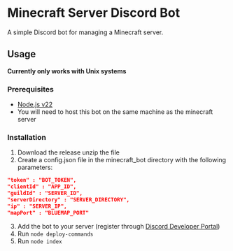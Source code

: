 # Minecraft Server Discord Bot
A simple Discord bot for managing a Minecraft server.

## Usage
**Currently only works with Unix systems** </br>
### Prerequisites
- [Node.js v22](https://nodejs.org/en/download/)
- You will need to host this bot on the same machine as the minecraft server

### Installation
1. Download the release unzip the file
2. Create a config.json file in the minecraft_bot directory with the following parameters:
```json
"token" : "BOT_TOKEN",
"clientId" : "APP_ID",
"guildId" : "SERVER_ID",
"serverDirectory" : "SERVER_DIRECTORY",
"ip" : "SERVER_IP",
"mapPort" : "BLUEMAP_PORT"
```
3. Add the bot to your server (register through [Discord Developer Portal](https://discord.com/developers/applications))
4. Run ```node deploy-commands```
5. Run ```node index```
